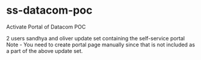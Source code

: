 # ss-datacom-poc
Activate Portal of Datacom POC

2 users sandhya and oliver 
update set containing the self-service portal 
Note - You need to create portal page manually since that is not included as a part of the above update set. 
